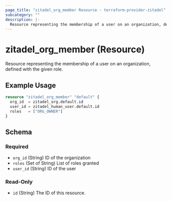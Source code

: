 ```yaml
---
page_title: "zitadel_org_member Resource - terraform-provider-zitadel"
subcategory: ""
description: |-
  Resource representing the membership of a user on an organization, defined with the given role.
---
```


# zitadel_org_member (Resource)

Resource representing the membership of a user on an organization, defined with the given role.

## Example Usage

```terraform
resource "zitadel_org_member" "default" {
  org_id  = zitadel_org.default.id
  user_id = zitadel_human_user.default.id
  roles   = ["ORG_OWNER"]
}
```

<!-- schema generated by tfplugindocs -->
## Schema

### Required

- `org_id` (String) ID of the organization
- `roles` (Set of String) List of roles granted
- `user_id` (String) ID of the user

### Read-Only

- `id` (String) The ID of this resource.